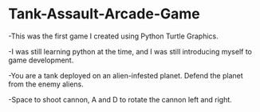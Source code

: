 # Tank-Assault-Arcade-Game

-This was the first game I created using Python Turtle Graphics.

-I was still learning python at the time, and I was still introducing myself to game development. 

-You are a tank deployed on an alien-infested planet. Defend the planet from the enemy aliens.

-Space to shoot cannon, A and D to rotate the cannon left and right.

